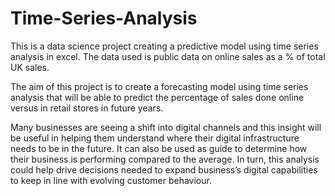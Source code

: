 # Time-Series-Analysis
This is a data science project creating a predictive model using time series analysis in excel. The data used is public data on online sales as a % of total UK sales.

The aim of this project is to create a forecasting model using time series analysis that will be able to predict the percentage of sales done online versus in retail stores in future years. 

Many businesses are seeing a shift into digital channels and this insight will be useful in helping them understand where their digital infrastructure needs to be in the future. It can also be used as guide to determine how their business is performing compared to the average. In turn, this analysis could help drive decisions needed to expand business’s digital capabilities to keep in line with evolving customer behaviour. 
